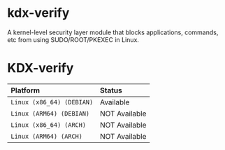 # kdx-verify
A kernel-level security layer module that blocks applications, commands, etc from using SUDO/ROOT/PKEXEC in Linux.

# KDX-verify

| Platform                    | Status                 |
| :-------------------------- | :--------------------- |
| `Linux (x86_64) (DEBIAN)`   |              Available |
| `Linux (ARM64) (DEBIAN)`    |          NOT Available |
| `Linux (x86_64) (ARCH)`     |          NOT Available | 
| `Linux (ARM64) (ARCH)`      |          NOT Available | 
